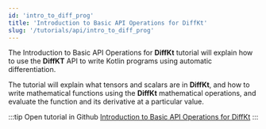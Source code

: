 ```yaml
---
id: 'intro_to_diff_prog'
title: 'Introduction to Basic API Operations for DiffKt'
slug: '/tutorials/api/intro_to_diff_prog'
---
```

The Introduction to Basic API Operations for **DiffKt** tutorial will explain how to use the 
**DiffKT** API to write Kotlin programs using automatic differentiation.

The tutorial will explain what tensors and scalars are in **DiffKt**, and how to write 
mathematical functions using the **DiffKt** mathematical operations, and evaluate 
the function and its derivative at a particular value.

:::tip Open tutorial in Github
[Introduction to Basic API Operations for DiffKt](https://github.com/facebookresearch/diffkt/blob/main/tutorials/intro_to_differentiable_programming.ipynb)
:::